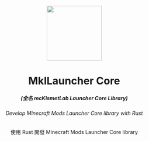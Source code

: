 <p align="center"><img src="https://i.imgur.com/BBSj701.png" width="150px" height="150px"></p>
<h1 align="center">MklLauncher Core</h1>
<em><h5 align="center">(全名 mcKismetLab Launcher Core Library)</h5></em>
<h6 align="center">Develop Minecraft Mods Launcher Core library with Rust</h6>
<p align="center">使用 Rust 開發 Minecraft Mods Launcher Core library</p>
